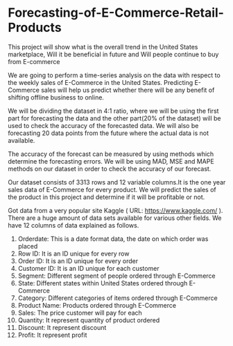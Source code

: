 # Forecasting-of-E-Commerce-Retail-Products

This project will show what is the overall trend in the United States marketplace,  Will it be beneficial in future and Will people continue to buy from E-commerce

We are going to perform a time-series analysis on the data with respect to the weekly sales of E-Commerce in the United States. Predicting E-Commerce sales will help us predict whether there will be any benefit of shifting offline business to online.

We will be dividing the dataset in 4:1 ratio, where we will be using the first part for forecasting the data and the other part(20% of the dataset) will be used to check the accuracy of the forecasted data. We will also be forecasting 20 data points from the future where the actual data is not available.

The accuracy of the forecast can be measured by using methods which determine the forecasting errors. We will be using MAD, MSE and MAPE methods on our dataset in order to check the accuracy of our forecast.

Our dataset consists of 3313 rows and 12 variable columns.It is the one year sales data of E-Commerce for every product. We will predict the sales of the product in this project and determine if it will be profitable or not.

Got data from a very popular site Kaggle ( URL: https://www.kaggle.com/ ). There are a huge amount of data sets available for various other fields. We have 12 columns of data explained as follows.

1. Orderdate: This is a date format data, the date on which order was placed
2. Row ID: It is an ID unique for every row
3. Order ID: It is an ID unique for every order
4. Customer ID: It is an ID unique for each customer
5. Segment: Different segment of people ordered through E-Commerce
6. State: Different states within United States ordered through E-Commerce
7. Category: Different categories of items ordered through E-Commerce
8. Product Name: Products ordered through E-Commerce
9. Sales: The price customer will pay for each 
10. Quantity: It represent quantity of product ordered 
11. Discount: It represent discount
12. Profit: It represent profit


